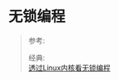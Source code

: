 
# 无锁编程



> 参考:
> 
> 经典:     
> [透过Linux内核看无锁编程](https://www.ibm.com/developerworks/cn/linux/l-cn-lockfree/index.html)